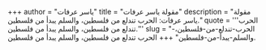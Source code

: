 +++
author = "ياسر عرفات"
title = "مقولة ياسر عرفات"
description = "مقولة ياسر عرفات: الحرب تندلع من فلسطين، والسلم يبدأ من فلسطين."
quote = '''الحرب تندلع من فلسطين، والسلم يبدأ من فلسطين.'''
slug = "الحرب-تندلع-من-فلسطين،-والسلم-يبدأ-من-فلسطين"
+++
الحرب تندلع من فلسطين، والسلم يبدأ من فلسطين.
